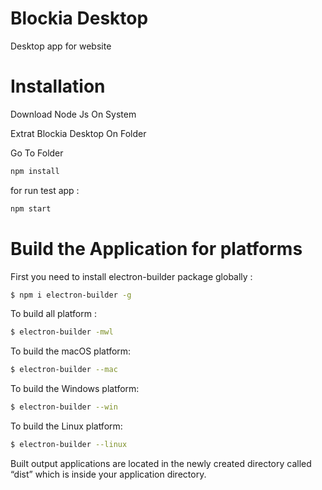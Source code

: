 # Blockia Desktop
Desktop app for website

# Installation
Download Node Js On System

Extrat Blockia Desktop On Folder

Go To Folder
```bash
npm install
```
 for run test app :
 ```bash
npm start
```

# Build the Application for platforms
First you need to install electron-builder package globally :
```bash
$ npm i electron-builder -g
```
To build all platform :
```bash
$ electron-builder -mwl
```
To build the macOS platform:
```bash
$ electron-builder --mac
```
To build the Windows platform:
```bash
$ electron-builder --win
```
To build the Linux platform:
```bash
$ electron-builder --linux
```

Built output applications are located in the newly created directory called “dist” which is inside your application directory.
